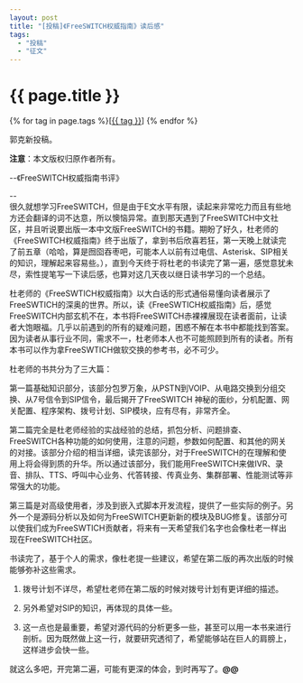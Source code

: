 ```yaml
---
layout: post
title: "[投稿]《FreeSWITCH权威指南》读后感"
tags:
  - "投稿"
  - "征文"
---
```


# {{ page.title }}

<div class="tags">
{% for tag in page.tags %}[<a class="tag" href="/tags.html#{{ tag }}">{{ tag }}</a>] {% endfor %}
</div>

郭克新投稿。

**注意**：本文版权归原作者所有。

--《FreeSWITCH权威指南书评》

--
<br />
很久就想学习FreeSWITCH，但是由于E文水平有限，读起来非常吃力而且有些地方还会翻译的词不达意，所以懊恼异常。直到那天遇到了FreeSWITCH中文社区，并且听说要出版一本中文版FreeSWITCH的书籍。期盼了好久，杜老师的《FreeSWITCH权威指南》终于出版了，拿到书后欣喜若狂，第一天晚上就读完了前五章（哈哈，算是囫囵吞枣吧，可能本人以前有过电信、Asterisk、SIP相关的知识，理解起来容易些。），直到今天终于将杜老的书读完了第一遍，感觉意犹未尽，索性提笔写一下读后感，也算对这几天夜以继日读书学习的一个总结。

杜老师的《FreeSWTICH权威指南》以大白话的形式通俗易懂向读者展示了FreeSWTICH的深奥的世界。所以，读《FreeSWTICH权威指南》后，感觉FreeSWITCH内部玄机不在，本书将FreeSWITCH赤裸裸展现在读者面前，让读者大饱眼福。几乎以前遇到的所有的疑难问题，困惑不解在本书中都能找到答案。因为读者从事行业不同，需求不一，杜老师本人也不可能照顾到所有的读者。所有本书可以作为拿FreeSWTICH做软交换的参考书，必不可少。

杜老师的书共分为了三大篇：

第一篇基础知识部分，该部分包罗万象，从PSTN到VOIP、从电路交换到分组交换、从7号信令到SIP信令，最后揭开了FreeSWITCH 神秘的面纱，分机配置、网关配置、程序架构、拨号计划、SIP模块，应有尽有，非常齐全。

第二篇完全是杜老师经验的实战经验的总结，抓包分析、问题排查、FreeSWITCH各种功能的如何使用，注意的问题，参数如何配置、和其他的网关的对接。该部分介绍的相当详细，读完该部分，对于FreeSWITCH的在理解和使用上将会得到质的升华。所以通过该部分，我们能用FreeSWITCH来做IVR、录音、排队、TTS、呼叫中心业务、代答转接、传真业务、集群部署、性能测试等非常强大的功能。

第三篇是对高级使用者，涉及到嵌入式脚本开发流程，提供了一些实际的例子。另外一个是源码分析以及如何为FreeSWITCH更新新的模块及BUG修复。该部分可以使我们成为FreeSWTICH贡献者，将来有一天希望我们名字也会像杜老一样出现在FreeSWITCH社区。

书读完了，基于个人的需求，像杜老提一些建议，希望在第二版的再次出版的时候能够弥补这些需求。

1. 拨号计划不详尽，希望杜老师在第二版的时候对拨号计划有更详细的描述。

1. 另外希望对SIP的知识，再体现的具体一些。

1. 这一点也是最重要，希望对源代码的分析更多一些，甚至可以用一本书来进行剖析。因为既然做上这一行，就要研究透彻了，希望能够站在巨人的肩膀上，这样进步会快一些。

就这么多吧，开完第二遍，可能有更深的体会，到时再写了。__@@__
